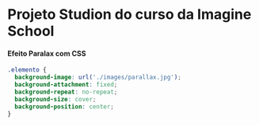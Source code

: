 # Projeto Studion do curso da Imagine School


#### Efeito Paralax com CSS

```css
.elemento {
  background-image: url('./images/parallax.jpg');
  background-attachment: fixed;
  background-repeat: no-repeat;
  background-size: cover;
  background-position: center;
}
```